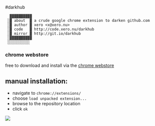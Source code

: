 #darkhub

``` 
  ▓▓▓▓▓▓▓▓▓▓
 ░▓ about  ▓ a crude google chrome extension to darken github.com
 ░▓ author ▓ xero <x@xero.nu>
 ░▓ code   ▓ http://code.xero.nu/darkhub
 ░▓ mirror ▓ http://git.io/darkhub
 ░▓▓▓▓▓▓▓▓▓▓
 ░░░░░░░░░░
```

### chrome webstore

free to download and install via the [chrome webstore](https://chrome.google.com/webstore/detail/darkhub/dkjhglblnbkbllapljjhjjggnoijejdj)

## manual installation:

- navigate to `chrome://extensions/`
- choose `load unpacked extension...`
- browse to the repository location
- click `ok`

![](https://raw.github.com/xero/darkhub/master/preview.png)